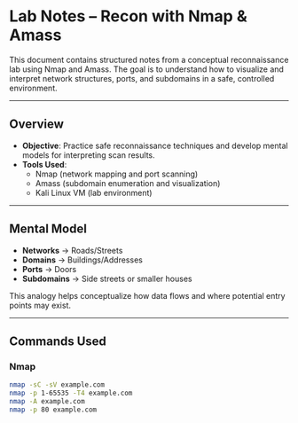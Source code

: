 # Lab Notes – Recon with Nmap & Amass

This document contains structured notes from a conceptual reconnaissance lab using Nmap and Amass. The goal is to understand how to visualize and interpret network structures, ports, and subdomains in a safe, controlled environment.

---

## Overview

- **Objective**: Practice safe reconnaissance techniques and develop mental models for interpreting scan results.
- **Tools Used**:
  - Nmap (network mapping and port scanning)
  - Amass (subdomain enumeration and visualization)
  - Kali Linux VM (lab environment)

---

## Mental Model

- **Networks** → Roads/Streets
- **Domains** → Buildings/Addresses
- **Ports** → Doors
- **Subdomains** → Side streets or smaller houses

This analogy helps conceptualize how data flows and where potential entry points may exist.

---

## Commands Used

### Nmap

```bash
nmap -sC -sV example.com
nmap -p 1-65535 -T4 example.com
nmap -A example.com
nmap -p 80 example.com

